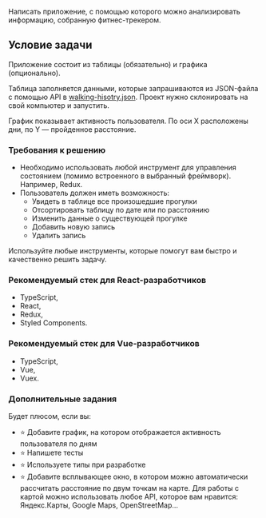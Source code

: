 Написать приложение, с помощью которого можно анализировать информацию, собранную фитнес-трекером.

## Условие задачи

Приложение состоит из таблицы (обязательно) и графика (опционально).

Таблица заполняется данными, которые запрашиваются из JSON-файла с помощью API в [walking-hisotry.json](./walking-history.json). Проект нужно склонировать на свой компьютер и запустить.

График показывает активность пользователя. По оси X расположены дни, по Y — пройденное расстояние.


### Требования к решению

- Необходимо использовать любой инструмент для управления состоянием (помимо встроенного в выбранный фреймворк). Например, Redux.
- Пользователь должен иметь возможность:
  - Увидеть в таблице все произошедшие прогулки
  - Отсортировать таблицу по дате или по расстоянию
  - Изменить данные о существующей прогулке
  - Добавить новую запись
  - Удалить запись

Используйте любые инструменты, которые помогут вам быстро и качественно решить задачу.

### Рекомендуемый стек для React-разработчиков
 - TypeScript, 
 - React, 
 - Redux, 
 - Styled Components.
 
### Рекомендуемый стек для Vue-разработчиков
 - TypeScript, 
 - Vue, 
 - Vuex. 

### Дополнительные задания

Будет плюсом, если вы:

- ⭐ Добавите график, на котором отображается активность пользователя по дням
- ⭐ Напишете тесты
- ⭐ Используете типы при разработке
- ⭐ Добавите всплывающее окно, в котором можно автоматически рассчитать расстояние по двум точкам на карте. Для работы с картой можно использовать любое API, которое вам нравится: Яндекс.Карты, Google Maps, OpenStreetMap...
